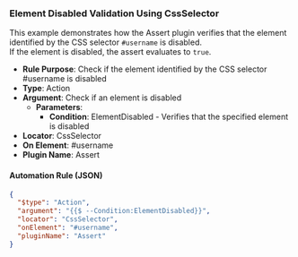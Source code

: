 ### Element Disabled Validation Using CssSelector

This example demonstrates how the Assert plugin verifies that the element identified by the CSS selector `#username` is disabled.  
If the element is disabled, the assert evaluates to `true`.

- **Rule Purpose**: Check if the element identified by the CSS selector #username is disabled  
- **Type**: Action  
- **Argument**: Check if an element is disabled  
  - **Parameters**:  
    - **Condition**: ElementDisabled - Verifies that the specified element is disabled  
- **Locator**: CssSelector  
- **On Element**: #username  
- **Plugin Name**: Assert  

#### Automation Rule (JSON)

```json
{
  "$type": "Action",
  "argument": "{{$ --Condition:ElementDisabled}}",
  "locator": "CssSelector",
  "onElement": "#username",
  "pluginName": "Assert"
}
```
